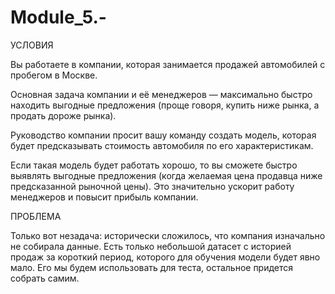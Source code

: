 # Module_5.-
УСЛОВИЯ

Вы работаете в компании, которая занимается продажей автомобилей с пробегом в Москве. 

Основная задача компании и её менеджеров — максимально быстро находить выгодные предложения (проще говоря, купить ниже рынка, а продать дороже рынка). 

Руководство компании просит вашу команду создать модель, которая будет предсказывать стоимость автомобиля по его характеристикам.

Если такая модель будет работать хорошо, то вы сможете быстро выявлять выгодные предложения (когда желаемая цена продавца ниже предсказанной рыночной цены). 
Это значительно ускорит работу менеджеров и повысит прибыль компании.

ПРОБЛЕМА

Только вот незадача: исторически сложилось, что компания изначально не собирала данные. 
Есть только небольшой датасет с историей продаж за короткий период, которого для обучения модели будет явно мало. 
Его мы будем использовать для теста, остальное придется собрать самим.

